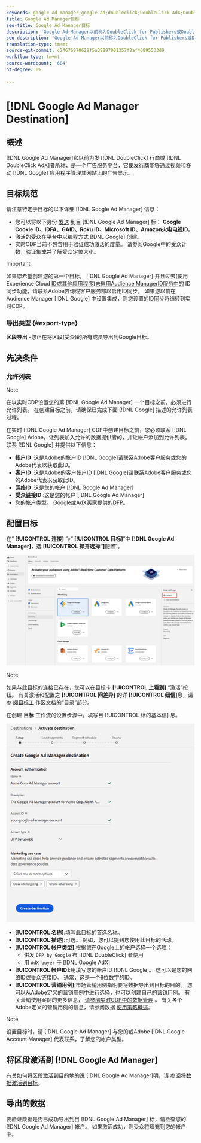 ```yaml
---
keywords: google ad manager;google ad;doubleclick;DoubleClick AdX;DoubleClick;Google Ad Manager;Google ad manager
title: Google Ad Manager目标
seo-title: Google Ad Manager目标
description: 'Google Ad Manager以前称为DoubleClick for Publishers或DoubleClick AdX，是Google的广告服务平台，它使出版商能够通过视频和移动应用程序管理其网站上广告的显示。 '
seo-description: 'Google Ad Manager以前称为DoubleClick for Publishers或DoubleClick AdX，是Google的广告服务平台，它使出版商能够通过视频和移动应用程序管理其网站上广告的显示。 '
translation-type: tm+mt
source-git-commit: c24676970629f5a39297001357f8af40895533d9
workflow-type: tm+mt
source-wordcount: '684'
ht-degree: 0%

---
```



# [!DNL Google Ad Manager Destination]

## 概述

[!DNL Google Ad Manager]它以前为发 [!DNL DoubleClick] 行商或 [!DNL DoubleClick AdX]者所称，是一个广告服务平台，它使发行商能够通过视频和移动 [!DNL Google] 应用程序管理其网站上的广告显示。

## 目标规范

请注意特定于目标的以下详细 [!DNL Google Ad Manager] 信息：

* 您可以将以下身份 [发送](../../../identity-service/namespaces.md) 到目 [!DNL Google Ad Manager] 标： **Google Cookie ID、IDFA、GAID、Roku ID、Microsoft ID、Amazon火电电视ID**。
* 激活的受众在平台中以编程方式 [!DNL Google] 创建。
* 实时CDP当前不包含用于验证成功激活的度量。 请参阅Google中的受众计数，验证集成并了解受众定位大小。

>[!IMPORTANT]
>
>如果您希望创建您的第一个目标， [!DNL Google Ad Manager] 并且过去(使用Experience Cloud [ID或其他应用程序)未启用Audience ManagerID服务中的](https://experienceleague.adobe.com/docs/id-service/using/id-service-api/methods/idsync.html) ID同步功能，请联系Adobe咨询或客户服务部以启用ID同步。 如果您以前在Audience Manager [!DNL Google] 中设置集成，则您设置的ID同步将结转到实时CDP。

### 导出类型 {#export-type}

**区段导出** -您正在将区段(受众)的所有成员导出到Google目标。

## 先决条件

### 允许列表

>[!NOTE]
>
>在以实时CDP设置您的第 [!DNL Google Ad Manager] 一个目标之前，必须进行允许列表。 在创建目标之前，请确保已完成下面 [!DNL Google] 描述的允许列表过程。

在实时 [!DNL Google Ad Manager] CDP中创建目标之前，您必须联系 [!DNL Google] Adobe，让列表加入允许的数据提供者的，并让帐户添加到允许列表。 联系 [!DNL Google] 并提供以下信息：

* **帐户ID** :这是Adobe的帐户ID [!DNL Google]请联系Adobe客户服务或您的Adobe代表以获取此ID。
* **客户ID** :这是Adobe的客户帐户ID [!DNL Google]请联系Adobe客户服务或您的Adobe代表以获取此ID。
* **网络ID** :这是您的帐户 [!DNL Google Ad Manager]
* **受众链接ID** :这是您的帐户 [!DNL Google Ad Manager]
* 您的帐户类型。 Google或AdX买家提供的DFP。

## 配置目标

在“ **[!UICONTROL 连接]** ”>“ **[!UICONTROL 目标]**”中 **[!DNL Google Ad Manager]**，选 **[!UICONTROL 择并选择“]**&#x200B;配置”。

![连接Google Ad Manager目标](../../assets/catalog/advertising/google-ad-manager/catalog.png)

>[!NOTE]
>
>如果与此目标的连接已存在，您可以在目标卡 **[!UICONTROL 上看到]** “激活”按钮。 有关激活和配置之 **[!UICONTROL 间差异]** 的详 **[!UICONTROL 细信]**&#x200B;息，请参 [阅目标工](../../ui/destinations-workspace.md#catalog) 作区文档的“目录”部分。

在创建 **目标** 工作流的设置步骤中，填写目 [!UICONTROL 标的基本信] 息。

![基本信息Google Ad Manager](../../assets/catalog/advertising/google-ad-manager/setup.png)

* **[!UICONTROL 名称]**:填写此目标的首选名称。
* **[!UICONTROL 描述]**:可选。 例如，您可以提到您使用此目标的活动。
* **[!UICONTROL 帐户类型]**:根据您在Google上的帐户选择一个选项：
   * 供发 `DFP by Google` 布 [!DNL DoubleClick] 者使用
   * 用 `AdX buyer` 于 [!DNL Google AdX]
* **[!UICONTROL 帐户ID]**:用填写您的帐户ID [!DNL Google]。 这可以是您的网络ID或受众链接ID。 通常，这是一个8位数字的ID。
* **[!UICONTROL 营销用例]**:市场营销用例指明要将数据导出到目标的目的。 您可以从Adobe定义的营销用例中进行选择，也可以创建自己的营销用例。 有关营销使用案例的更多信息， [请参阅实时CDP中的数据管理](../../../rtcdp/privacy/data-governance-overview.md#destinations) 。 有关各个Adobe定义的营销用例的信息，请参阅数据 [使用策略概述](../../../data-governance/policies/overview.md#core-actions)。

>[!NOTE]
>
>设置目标时，请 [!DNL Google Ad Manager] 与您的或Adobe [!DNL Google Account Manager] 代表联系，了解您的帐户类型。

## 将区段激活到 [!DNL Google Ad Manager]

有关如何将区段激活到目的地的说 [!DNL Google Ad Manager]明，请 [参阅将数据激活到目标](../../ui/activate-destinations.md)。

## 导出的数据

要验证数据是否已成功导出到目 [!DNL Google Ad Manager] 标，请检查您的 [!DNL Google Ad Manager] 帐户。 如果激活成功，则受众将填充到您的帐户中。